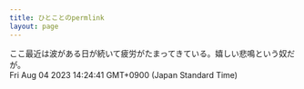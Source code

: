 ```yaml
---
title: ひとことのpermlink
layout: page
---
```

<div class="box" dt="1691126681002">
  ここ最近は波がある日が続いて疲労がたまってきている。嬉しい悲鳴という奴だが。
  <div class="content is-small">Fri Aug 04 2023 14:24:41 GMT+0900 (Japan Standard Time)</div>
</div>